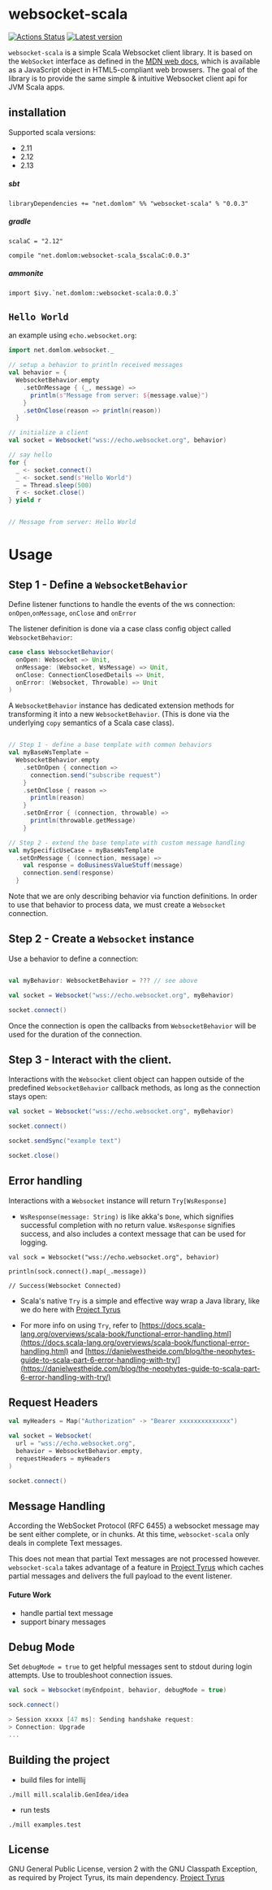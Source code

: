 # websocket-scala

[![Actions Status](https://github.com/lombardo-chcg/websocket-scala/workflows/Scala%20CI/badge.svg)](https://github.com/lombardo-chcg/websocket-scala/workflows/Scala%20CI/badge.svg)
[![Latest version](https://index.scala-lang.org/lombardo-chcg/websocket-scala/websocket-scala/latest.svg)](https://index.scala-lang.org/lombardo-chcg/websocket-scala/websocket-scala)

`websocket-scala` is a simple Scala Websocket client library.  It is based on the `WebSocket` interface as defined in the [MDN web docs](https://developer.mozilla.org/en-US/docs/Web/API/WebSocket), which is available as a JavaScript object in HTML5-compliant web browsers.  The goal of the library is to provide the same simple & intuitive Websocket client api for JVM Scala apps.

## installation

Supported scala versions:

- 2.11
- 2.12
- 2.13

##### sbt
```
libraryDependencies += "net.domlom" %% "websocket-scala" % "0.0.3"

```

##### gradle
```
scalaC = "2.12"

compile "net.domlom:websocket-scala_$scalaC:0.0.3"
```

##### ammonite
```
import $ivy.`net.domlom::websocket-scala:0.0.3`
```

## `Hello World`

an example using `echo.websocket.org`:

```scala
import net.domlom.websocket._

// setup a behavior to println received messages
val behavior = {
  WebsocketBehavior.empty
    .setOnMessage { (_, message) =>
      println(s"Message from server: ${message.value}")
    }
    .setOnClose(reason => println(reason))
  }

// initialize a client
val socket = Websocket("wss://echo.websocket.org", behavior)

// say hello
for {
  _ <- socket.connect()
  _ <- socket.send(s"Hello World")
  _ = Thread.sleep(500)
  r <- socket.close()
} yield r


// Message from server: Hello World

```


# Usage

## Step 1 - Define a `WebsocketBehavior`

Define listener functions to handle the events of the ws connection:  `onOpen`,`onMessage`, `onClose` and `onError`

The listener definition is done via a case class config object called `WebsocketBehavior`:

```scala
case class WebsocketBehavior(
  onOpen: Websocket => Unit,
  onMessage: (Websocket, WsMessage) => Unit,
  onClose: ConnectionClosedDetails => Unit,
  onError: (Websocket, Throwable) => Unit
)
```

A `WebsocketBehavior` instance has dedicated extension methods for transforming it into a new `WebsocketBehavior`.
(This is done via the underlying `copy` semantics of a Scala case class).

```scala

// Step 1 - define a base template with common behaviors
val myBaseWsTemplate =
  WebsocketBehavior.empty
    .setOnOpen { connection =>
      connection.send("subscribe request")
    }
    .setOnClose { reason =>
      println(reason)
    }
    .setOnError { (connection, throwable) =>
      println(throwable.getMessage)
    }

// Step 2 - extend the base template with custom message handling
val mySpecificUseCase = myBaseWsTemplate
  .setOnMessage { (connection, message) =>
    val response = doBusinessValueStuff(message)
    connection.send(response)
  }
```

Note that we are only describing behavior via function definitions.
In order to use that behavior to process data, we must create a `Websocket` connection.

## Step 2 - Create a `Websocket` instance

Use a behavior to define a connection:

```scala

val myBehavior: WebsocketBehavior = ??? // see above

val socket = Websocket("wss://echo.websocket.org", myBehavior)

socket.connect()
```

Once the connection is open the callbacks from `WebsocketBehavior` will be used for the duration of the connection.

## Step 3 - Interact with the client.

Interactions with the `Websocket` client object can happen outside of the predefined `WebsocketBehavior` callback methods, as long as the connection stays open:

```scala
val socket = Websocket("wss://echo.websocket.org", myBehavior)

socket.connect()

socket.sendSync("example text")

socket.close()
```

## Error handling

Interactions with a `Websocket` instance will return `Try[WsResponse]`

- `WsResponse(message: String)` is like akka's `Done`, which signifies successful completion with no return value.  `WsResponse` signifies success, and also includes a context message that can be used for logging.

```
val sock = Websocket("wss://echo.websocket.org", behavior)

println(sock.connect().map(_.message))

// Success(Websocket Connected)
```

- Scala's native `Try` is a simple and effective way wrap a Java library, like we do here with [Project Tyrus](https://tyrus-project.github.io/)

- For more info on using `Try`, refer to [https://docs.scala-lang.org/overviews/scala-book/functional-error-handling.html](https://docs.scala-lang.org/overviews/scala-book/functional-error-handling.html) and [https://danielwestheide.com/blog/the-neophytes-guide-to-scala-part-6-error-handling-with-try/](https://danielwestheide.com/blog/the-neophytes-guide-to-scala-part-6-error-handling-with-try/)


## Request Headers

```scala
val myHeaders = Map("Authorization" -> "Bearer xxxxxxxxxxxxxx")

val socket = Websocket(
  url = "wss://echo.websocket.org",
  behavior = WebsocketBehavior.empty,
  requestHeaders = myHeaders
)

socket.connect()
```

## Message Handling

According the WebSocket Protocol (RFC 6455) a websocket message may be sent either complete, or in chunks.  At this time, `websocket-scala` only deals in complete Text messages.

This does not mean that partial Text messages are not processed however.  `websocket-scala` takes advantage of a feature in [Project Tyrus](https://tyrus-project.github.io/) which caches partial messages and delivers the full payload to the event listener.

#### Future Work

- handle partial text message
- support binary messages


## Debug Mode

Set `debugMode = true` to get helpful messages sent to stdout during login attempts.  Use to troubleshoot connection issues.

```scala
val sock = Websocket(myEndpoint, behavior, debugMode = true)

sock.connect()

> Session xxxxx [47 ms]: Sending handshake request:
> Connection: Upgrade
...
```

## Building the project

- build files for intellij
```
./mill mill.scalalib.GenIdea/idea
```

- run tests
```
./mill examples.test
```

## License

GNU General Public License, version 2 with the GNU Classpath Exception, as required by Project Tyrus, its main dependency.
[Project Tyrus](https://tyrus-project.github.io/)
